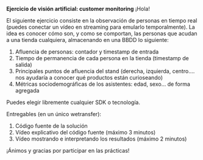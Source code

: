 ﻿**Ejercicio de visión artificial: customer monitoring** ¡Hola!

El siguiente ejercicio consiste en la observación de personas en tiempo real (puedes conectar un vídeo en streaming para emularlo temporalmente). La idea es conocer cómo son, y como se comportan, las personas que acudan a una tienda cualquiera, almacenando en una BBDD lo siguiente:

1. Afluencia de personas: contador y timestamp de entrada
1. Tiempo de permanencia de cada persona en la tienda (timestamp de salida)
1. Principales puntos de afluencia del stand (derecha, izquierda, centro.... nos ayudaría a conocer qué productos están curioseando)
1. Métricas sociodemográficas de los asistentes: edad, sexo... de forma agregada

Puedes elegir libremente cualquier SDK o tecnología.

Entregables (en un único wetransfer):

1. Código fuente de la solución
1. Vídeo explicativo del código fuente (máximo 3 minutos)
1. Vídeo mostrando e interpretando los resultados (máximo 2 minutos)

¡Ánimos y gracias por participar en las prácticas!
